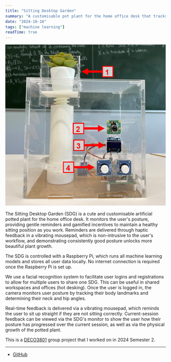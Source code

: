 ```yaml
---
title: "Sitting Desktop Garden"
summary: "A customisable pot plant for the home office desk that tracks your posture"
date: "2024-10-18"
tags: ["machine learning"]
readTime: true
---
```


![Sitting Desktop Garden Prototype](/projects/sitting-desktop-garden/prototype.png "Sitting Desktop Garden prototype. (1): plant raising mechanism, (2): posture-tracking camera, (3): OLED display, (4): buttons for interacting with the display.")

The Sitting Desktop Garden (SDG) is a cute and customisable artificial potted plant for the home office desk. It monitors the user's posture, providing gentle reminders and gamified incentives to maintain a healthy sitting position as you work. Reminders are delivered through haptic feedback in a vibrating mousepad, which is non-intrusive to the user's workflow, and demonstrating consistently good posture unlocks more beautiful plant growth.

The SDG is controlled with a Raspberry Pi, which runs all machine learning models and stores all user data locally. No internet connection is required once the Raspberry Pi is set up.

We use a facial recognition system to facilitate user logins and registrations to allow for multiple users to share one SDG. This can be useful in shared workspaces and offices (hot desking). Once the user is logged in, the camera monitors user posture by tracking their body landmarks and determining their neck and hip angles.

Real-time feedback is delivered via a vibrating mousepad, which reminds the user to sit up straight if they are not sitting correctly. Current-session feedback can be viewed via the SDG's monitor to show the user how their posture has progressed over the current session, as well as via the physical growth of the potted plant.

This is a [DECO3801](https://programs-courses.uq.edu.au/course.html?course_code=deco3801) group project that I worked on in 2024 Semester 2.

---

* <a href="https://github.com/LimaoC/sitting-desktop-garden/" target="_blank">GitHub</a>
